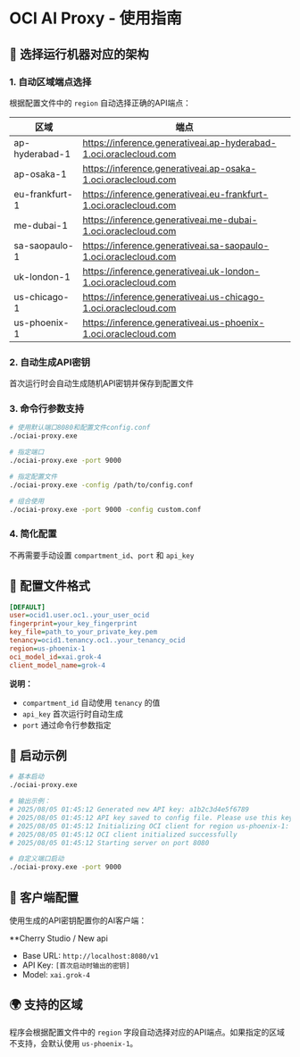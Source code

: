 # OCI AI Proxy - 使用指南

## 🚀 选择运行机器对应的架构

### 1. **自动区域端点选择**
根据配置文件中的 `region` 自动选择正确的API端点：

| 区域 | 端点 |
|------|------|
| ap-hyderabad-1 | https://inference.generativeai.ap-hyderabad-1.oci.oraclecloud.com |
| ap-osaka-1 | https://inference.generativeai.ap-osaka-1.oci.oraclecloud.com |
| eu-frankfurt-1 | https://inference.generativeai.eu-frankfurt-1.oci.oraclecloud.com |
| me-dubai-1 | https://inference.generativeai.me-dubai-1.oci.oraclecloud.com |
| sa-saopaulo-1 | https://inference.generativeai.sa-saopaulo-1.oci.oraclecloud.com |
| uk-london-1 | https://inference.generativeai.uk-london-1.oci.oraclecloud.com |
| us-chicago-1 | https://inference.generativeai.us-chicago-1.oci.oraclecloud.com |
| us-phoenix-1 | https://inference.generativeai.us-phoenix-1.oci.oraclecloud.com |

### 2. **自动生成API密钥**
首次运行时会自动生成随机API密钥并保存到配置文件

### 3. **命令行参数支持**
```bash
# 使用默认端口8080和配置文件config.conf
./ociai-proxy.exe

# 指定端口
./ociai-proxy.exe -port 9000

# 指定配置文件
./ociai-proxy.exe -config /path/to/config.conf

# 组合使用
./ociai-proxy.exe -port 9000 -config custom.conf
```

### 4. **简化配置**
不再需要手动设置 `compartment_id`、`port` 和 `api_key`

## 📝 配置文件格式

```ini
[DEFAULT]
user=ocid1.user.oc1..your_user_ocid
fingerprint=your_key_fingerprint
key_file=path_to_your_private_key.pem
tenancy=ocid1.tenancy.oc1..your_tenancy_ocid
region=us-phoenix-1
oci_model_id=xai.grok-4
client_model_name=grok-4
```

**说明：**
- `compartment_id` 自动使用 `tenancy` 的值
- `api_key` 首次运行时自动生成
- `port` 通过命令行参数指定

## 🎯 启动示例

```bash
# 基本启动
./ociai-proxy.exe

# 输出示例：
# 2025/08/05 01:45:12 Generated new API key: a1b2c3d4e5f6789
# 2025/08/05 01:45:12 API key saved to config file. Please use this key in your clients.
# 2025/08/05 01:45:12 Initializing OCI client for region us-phoenix-1: https://inference.generativeai.us-phoenix-1.oci.oraclecloud.com
# 2025/08/05 01:45:12 OCI client initialized successfully
# 2025/08/05 01:45:12 Starting server on port 8080

# 自定义端口启动
./ociai-proxy.exe -port 9000
```

## 🔑 客户端配置

使用生成的API密钥配置你的AI客户端：

**Cherry Studio / New api
- Base URL: `http://localhost:8080/v1`
- API Key: `[首次启动时输出的密钥]`
- Model: `xai.grok-4`

## 🌍 支持的区域

程序会根据配置文件中的 `region` 字段自动选择对应的API端点。如果指定的区域不支持，会默认使用 `us-phoenix-1`。